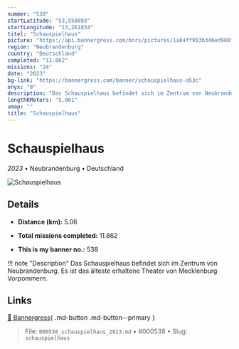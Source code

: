 ```yaml
---
nummer: "538"
startLatitude: "53,558893"
startLongitude: "13,261834"
titel: "Schauspielhaus"
picture: "https://api.bannergress.com/bnrs/pictures/1a84ff953b346ed980f83a30166ab1a2"
region: "Neubrandenburg"
country: "Deutschland"
completed: "11.862"
missions: "24"
date: "2023"
bg-link: "https://bannergress.com/banner/schauspielhaus-a53c"
onyx: "0"
description: "Das Schauspielhaus befindet sich im Zentrum von Neubrandenburg. Es ist das älteste erhaltene Theater von Mecklenburg Vorpommern."
lengthKMeters: "5,061"
umap: ""
title: "Schauspielhaus"
---
```

# Schauspielhaus

*2023* • Neubrandenburg • Deutschland

![Schauspielhaus](https://api.bannergress.com/bnrs/pictures/1a84ff953b346ed980f83a30166ab1a2)

## Details
- **Distance (km):** 5.06

- **Total missions completed:** 11.862
- **This is my banner no.:** 538


!!! note "Description"
    Das Schauspielhaus befindet sich im Zentrum von Neubrandenburg. Es ist das älteste erhaltene Theater von Mecklenburg Vorpommern.



## Links
[🔗 Bannergress](https://bannergress.com/banner/schauspielhaus-a53c){ .md-button .md-button--primary }



> File: `000538_schauspielhaus_2023.md` • #000538 • Slug: `schauspielhaus`
